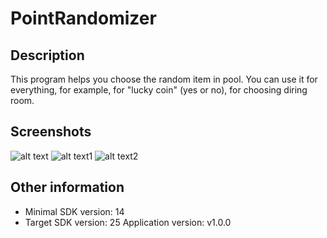 # PointRandomizer
## Description
This program helps you choose the random item in pool.
You can use it for everything, for example, for "lucky coin" (yes or no), for choosing diring room.

## Screenshots

![alt text](https://raw.github.com/CakeWalker1337/PointRandomizer/master/github/screenshots/11.jpg)
![alt text1](https://raw.github.com/CakeWalker1337/PointRandomizer/master/github/screenshots/11.jpg)
![alt text2](https://raw.github.com/CakeWalker1337/PointRandomizer/master/github/screenshots/11.jpg)


## Other information
- Minimal SDK version: 14
- Target SDK version: 25
Application version: v1.0.0
